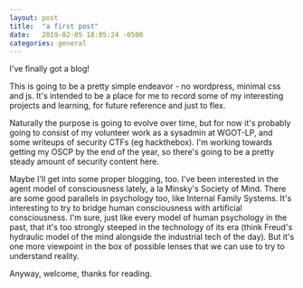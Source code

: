 ```yaml
---
layout: post
title:  "a first post"
date:   2019-02-05 18:05:24 -0500
categories: general
---
```


I've finally got a blog!

This is going to be a pretty simple endeavor - no wordpress, minimal css and js. It's intended to be a place for me to record some of my interesting projects and learning, for future reference and just to flex.

Naturally the purpose is going to evolve over time, but for now it's probably going to consist of my volunteer work as a sysadmin at WGOT-LP, and some writeups of security CTFs (eg hackthebox). I'm working towards getting my OSCP by the end of the year, so there's going to be a pretty steady amount of security content here.

Maybe I'll get into some proper blogging, too. I've been interested in the agent model of consciousness lately, a la Minsky's Society of Mind. There are some good parallels in psychology too, like Internal Family Systems. It's interesting to try to bridge human consciousness with artificial consciousness. I'm sure, just like every model of human psychology in the past, that it's too strongly steeped in the technology of its era (think Freud's hydraulic model of the mind alongside the industrial tech of the day). But it's one more viewpoint in the box of possible lenses that we can use to try to understand reality.

Anyway, welcome, thanks for reading.
